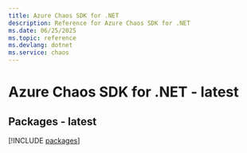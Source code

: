 ```yaml
---
title: Azure Chaos SDK for .NET
description: Reference for Azure Chaos SDK for .NET
ms.date: 06/25/2025
ms.topic: reference
ms.devlang: dotnet
ms.service: chaos
---
```

# Azure Chaos SDK for .NET - latest
## Packages - latest
[!INCLUDE [packages](chaos-index.md)]